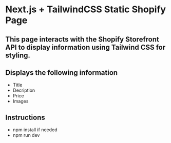 # Next.js + TailwindCSS Static Shopify Page 

## This page interacts with the Shopify Storefront API to display information using Tailwind CSS for styling. 

## Displays the following information
- Title
- Decription
- Price 
- Images 

## Instructions 
- npm install if needed 
- npm run dev
